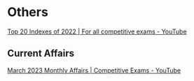 # Others

[Top 20 Indexes of 2022 | For all competitive exams - YouTube](https://www.youtube.com/watch?v=rYUecP1kAno)

## Current Affairs

[March 2023 Monthly Affairs | Competitive Exams - YouTube](https://www.youtube.com/watch?v=kVfF2SUKmOE)
